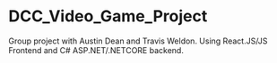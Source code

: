 # DCC_Video_Game_Project
Group project with Austin Dean and Travis Weldon. Using React.JS/JS Frontend and C# ASP.NET/.NETCORE backend. 
